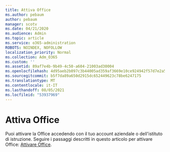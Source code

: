 ```yaml
---
title: Attiva Office
ms.author: pebaum
author: pebaum
manager: scotv
ms.date: 04/21/2020
ms.audience: Admin
ms.topic: article
ms.service: o365-administration
ROBOTS: NOINDEX, NOFOLLOW
localization_priority: Normal
ms.collection: Adm_O365
ms.custom: ''
ms.assetid: 89af7e4b-9b49-4c50-a604-21003ad30004
ms.openlocfilehash: 4d95aeb2b097c3b44005ad359af3669e10ce924942f57d7e2a5cd7759128b1f7
ms.sourcegitcommit: b5f7da89a650d2915dc652449623c78be6247175
ms.translationtype: MT
ms.contentlocale: it-IT
ms.lasthandoff: 08/05/2021
ms.locfileid: "53937969"
---
```

# <a name="activate-office"></a>Attiva Office

Puoi attivare la Office accedendo con il tuo account aziendale o dell'istituto di istruzione. Seguire i passaggi descritti in questo articolo per attivare Office: [Attivare Office](https://support.office.com/article/Activate-Office-365-Office-2016-or-Office-2013-1144e0de-e849-496e-8e33-ed6fb1b34202.aspx).
  
